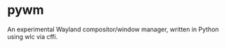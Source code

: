 
pywm
====

An experimental Wayland compositor/window manager, written in Python using wlc via cffi.
